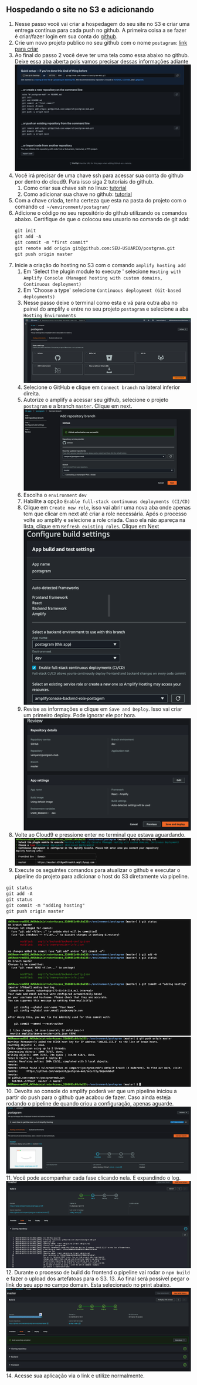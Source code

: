 ## Hospedando o site no S3 e adicionando 

1. Nesse passo você vai criar a hospedagem do seu site no S3 e criar uma entrega continua para cada push no github. A primeira coisa a se fazer é criar/fazer login em sua conta do [github](https://github.com/).
2. Crie um novo projeto publico no seu github com o nome `postagram`: [link para criar](https://github.com/new)
3. Ao final do passo 2 você deve ter uma tela como essa abaixo no github. Deixe essa aba aberta pois vamos precisar dessas informações adiante
![](img/s3-1.png)
4. Você irá precisar de uma chave ssh para acessar sua conta do github por dentro do cloud9. Para isso siga 2 tutoriais do github.
   1. Como criar sua chave ssh no linux: [tutorial](https://docs.github.com/en/authentication/connecting-to-github-with-ssh/generating-a-new-ssh-key-and-adding-it-to-the-ssh-agent)
   2. Como adicionar sua chave no github: [tutorial](https://docs.github.com/en/authentication/connecting-to-github-with-ssh/adding-a-new-ssh-key-to-your-github-account)
5. Com a chave criada, tenha certeza que esta na pasta do projeto com o comando `cd ~/environment/postagram/`
6. Adicione o código no seu repositório do github utilizando os comandos abaixo. Certifique de que o colocou seu usuario no comando de git add:
   ``` shell
   git init
   git add -A
   git commit -m "first commit"
   git remote add origin git@github.com:SEU-USUARIO/postgram.git
   git push origin master
   ```
7. Inicie a criação do hosting no S3 com o comando `amplify hosting add`
   1. Em 'Select the plugin module to execute ' selecione `Hosting with Amplify Console (Managed hosting with custom domains, Continuous deployment)`
   2. Em 'Choose a type' selecione `Continuous deployment (Git-based deployments)`
   3. Nesse passo deixe o terminal como esta e vá para outra aba no painel do amplify e entre no seu projeto `postagram` e selecione a aba `Hosting Environments`
   ![](img/s3-2.png)
   4. Selecione o GitHub e clique em `Connect branch` na lateral inferior direita.
   5. Autorize o amplify a acessar seu github, selecione o projeto `postagram` e a branch `master`. Clique em next.
   ![](img/s3-3.png)
   6. Escolha o `environment` `dev`
   7. Habilite a opção `Enable full-stack continuous deployments (CI/CD)`
   8. Clique em `Create new role`, isso vai abrir uma nova aba onde apenas tem que clicar em next até criar a role necessária. Após o processo volte ao amplify e selecione a role criada. Caso ela não apareça na lista, clique em `Refresh existing roles`. Clique em Next
   ![](img/s3-4.png)
   9. Revise as informações e clique em `Save and Deploy`. Isso vai criar um primeiro deploy. Pode ignorar ele por hora.
   ![](img/s3-5.png)
8. Volte ao Cloud9 e pressione enter no terminal que estava aguardando.
   ![](img/s3-6.png)
9. Execute os seguintes comandos para atualizar o github e executar o pipeline do projeto para adicionar o host do S3 diretamente via pipeline.
  ```
  git status
  git add -A
  git status
  git commit -m "adding hosting"
  git push origin master
  ```
  ![](img/s3-7.png)
  ![](img/s3-8.png)
10. Devolta ao console do amplify poderá ver que um pipeline iniciou a partir do push para o github que acabou de fazer. Caso ainda esteja rodando o pipeline de quando criou a configuração, apenas aguarde.
    ![](img/s3-9.png)
11. Você pode acompanhar cada fase clicando nela. E expandindo o log.
    ![](img/s3-10.png)
12. Durante o processo de build do frontend o pipeline vai rodar o `npm build` e fazer o upload dos artefatoas para o S3. 
13. Ao final será possivel pegar o link do seu app no campo domain. Esta selecionado no print abaixo.
    ![](img/s3-11.png)
14. Acesse sua aplicação via o link e utilize normalmente.